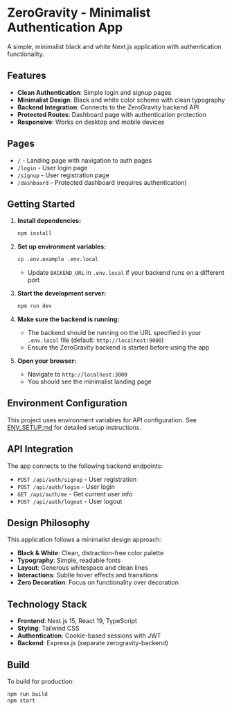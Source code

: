 # ZeroGravity - Minimalist Authentication App

A simple, minimalist black and white Next.js application with authentication functionality.

## Features

- **Clean Authentication**: Simple login and signup pages
- **Minimalist Design**: Black and white color scheme with clean typography
- **Backend Integration**: Connects to the ZeroGravity backend API
- **Protected Routes**: Dashboard page with authentication protection
- **Responsive**: Works on desktop and mobile devices

## Pages

- `/` - Landing page with navigation to auth pages
- `/login` - User login page
- `/signup` - User registration page
- `/dashboard` - Protected dashboard (requires authentication)

## Getting Started

1. **Install dependencies:**
   ```bash
   npm install
   ```

2. **Set up environment variables:**
   ```bash
   cp .env.example .env.local
   ```
   - Update `BACKEND_URL` in `.env.local` if your backend runs on a different port

3. **Start the development server:**
   ```bash
   npm run dev
   ```

4. **Make sure the backend is running:**
   - The backend should be running on the URL specified in your `.env.local` file (default: `http://localhost:9000`)
   - Ensure the ZeroGravity backend is started before using the app

5. **Open your browser:**
   - Navigate to `http://localhost:3000`
   - You should see the minimalist landing page

## Environment Configuration

This project uses environment variables for API configuration. See [ENV_SETUP.md](./ENV_SETUP.md) for detailed setup instructions.

## API Integration

The app connects to the following backend endpoints:

- `POST /api/auth/signup` - User registration
- `POST /api/auth/login` - User login  
- `GET /api/auth/me` - Get current user info
- `POST /api/auth/logout` - User logout

## Design Philosophy

This application follows a minimalist design approach:

- **Black & White**: Clean, distraction-free color palette
- **Typography**: Simple, readable fonts
- **Layout**: Generous whitespace and clean lines
- **Interactions**: Subtle hover effects and transitions
- **Zero Decoration**: Focus on functionality over decoration

## Technology Stack

- **Frontend**: Next.js 15, React 19, TypeScript
- **Styling**: Tailwind CSS
- **Authentication**: Cookie-based sessions with JWT
- **Backend**: Express.js (separate zerogravity-backend)

## Build

To build for production:

```bash
npm run build
npm start
```
